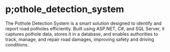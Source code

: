 # p;othole_detection_system
The Pothole Detection System is a smart solution designed to identify and report road potholes efficiently. Built using ASP.NET, C#, and SQL Server, it captures pothole data, stores it in a database, and enables authorities to track, manage, and repair road damages, improving safety and driving conditions.
